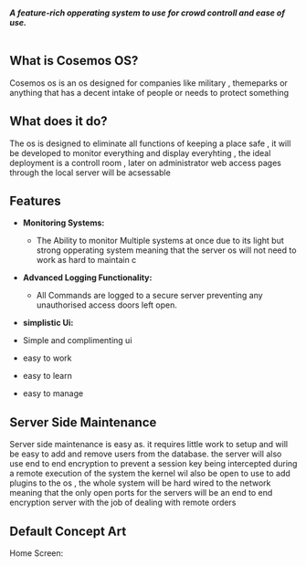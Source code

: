 
 
 <br>
  <img height=500 src='https://cdn.discordapp.com/attachments/865871878688866334/869200352132624394/Cosemos_OS_Logo.png' style='margin:1181px'>
</a>

 <br>
  <strong><i>A feature-rich opperating system to use for crowd controll and ease of use.</i></strong>
  <br>
  <br>



## What is Cosemos OS?
Cosemos os is an os designed for companies like military , themeparks or anything that has a decent intake of people or needs to protect something

## What does it do?
The os is designed to eliminate all functions of keeping a place safe , it will be developed to monitor everything and display everyhting , the ideal deployment is a controll room , later on administrator web access pages through the local server will be acsessable
## Features

* **Monitoring Systems:**
  * The Ability to monitor Multiple systems at once due to its light but strong opperating system meaning that the server os will not need to work as hard to maintain c

* **Advanced Logging Functionality:**
  * All Commands are logged to a secure server preventing any unauthorised access doors left open.
 
* **simplistic Ui:**
* Simple and complimenting ui 
* easy to work
* easy to learn
* easy to manage


## Server Side Maintenance
Server side maintenance is easy as.
it requires little work to setup and will be easy to add and remove users from the database.
the server will also use end to end encryption to prevent a session key being intercepted during a remote execution of the system
the kernel wil also be open to use to add plugins to the os , 
the whole system will be hard wired to the network meaning that the only open ports for the servers will be an end to end encryption server with the job of dealing with remote orders

## Default Concept Art
Home Screen:
<br>
  <img height=400 src='https://cdn.discordapp.com/attachments/865871878688866334/869198303873601606/Lock_Screen_Concept.png' style='margin:200px'>
</a>
<br>
<br>
Login Screen:
<br>
  <img height=400 src='https://cdn.discordapp.com/attachments/865871878688866334/869198304339193856/Login_Screen_Prompt_Concept.png' style='margin:200px'>
</a>
<br>
<br>
Incorrect Password:
<br>
  <img height=400 src='https://cdn.discordapp.com/attachments/865871878688866334/869198304259498025/Login_Screen_Prompt_Incorrect_Conept.png' style='margin:200px'>
</a>
<br>
<br>
Logging in screen:
<br>
  <img height=400 src='https://cdn.discordapp.com/attachments/865871878688866334/869198302946689034/Login_Screen_Logging-in_Concept.png' style='margin:200px'>
</a>
<br>
<br>
Default Desktp:
<br>
  <img height=400 src='https://cdn.discordapp.com/attachments/865871878688866334/869198283191517214/Desktop_Template_Concept.png' style='margin:200px'>
</a>
## Access Controll Concept Art
Home Page:
<br>
  <img height=400 src='https://cdn.discordapp.com/attachments/704274865632444489/877350097082531850/Desktop_Template_Access-controll_Concept.png' style='margin:200px'>
</a>
* This home page is designed to help the access controll user
User Account Options:
<br>
  <img height=400 src='https://media.discordapp.net/attachments/704274865632444489/877350070184443994/Access_Controll-User_Options.png?width=949&height=671' style='margin:200px'>
</a>
* This Page will be on every account, this is a simple way to view and edit user account settings.
Notice Board:
<br>
  <img height=400 src='https://cdn.discordapp.com/attachments/704274865632444489/877350086831636520/Desktop_template_Access-Controll_Notice-Board.png' style='margin:200px'>
</a>
* Simple Notice Board, all admins or announcer accounts can post a notice
Containment Door Controll:
* This is the simple UI for controlling doors
* To opperate the doors you will need to select a prefix i.e the paddocks and an id
* id labels will be on blueprints or preferably when the installer installs the system the id's will be printed onto the door.
* once selecting the door an authorised user controll account code must be entered.
* once entered the door will open for 60 secconds and a warning will be displayed on all screens and the controll screen at the front of the room.
<br>
  <img height=400 src='https://cdn.discordapp.com/attachments/704274865632444489/877350079445475348/Contianment_Step_One.png' style='margin:200px'>
</a>
<br>
  <img height=400 src='https://media.discordapp.net/attachments/704274865632444489/877350086974275624/Contianment_Step_two.png?width=949&height=671' style='margin:200px'>
</a>
<br>
  <img height=400 src='https://media.discordapp.net/attachments/704274865632444489/877350102514171984/Door_Opening_Aleart.png?width=949&height=671' style='margin:200px'>
</a>
Un Authorised / Authorised Door Openings:
* When a door is opend from an onsite location like the keypads on the door , a message will pop-up on the acces controll user screens and the main screen at the front of the room
* if an access controll user presses on the warning it will pop-up on the big screen and thier screen
* it will display the user account that did it , thier role and a button that can be used if needed to overide access and close the door
<br>
  <img height=400 src='https://media.discordapp.net/attachments/704274865632444489/877350099565555782/Authorised_to_open.png?width=949&height=671' style='margin:200px'>
</a>
<br>
  <img height=400 src='https://media.discordapp.net/attachments/704274865632444489/877350102514171984/Door_Opening_Aleart.png?width=949&height=671' style='margin:200px'>
</a>
## More Updates Soon
